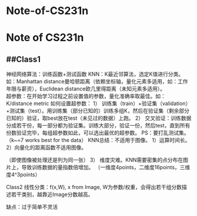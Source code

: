 # Note-of-CS231n
Note of CS231n
=================

##Class1
------------------
神经网络算法：训练函数+测试函数
KNN：K最近邻算法，选定K值进行分类。
如：Manhattan distance曼哈顿距离（依赖坐标轴，量化元素多适用，如：工作年限与薪资），Euclidean distance欧几里得距离（未知元素多适用）。  
超参数：在开始学习过程之前设置值的参数，量化准确率取最佳。如：K/distance metric
如何设置超参数：
1）	训练集（train）+验证集（validation）+测试集（test）。用训练集（部分已知的）训练多组K，然后在验证集（剩余部分已知的）验证，取best放在test（未见过的数据）上跑。
2）	交叉验证：训练数据分成若干份，每一部分都为验证集。训练大部分，验证一份，然后test，直到所有份数验证完毕，每组超参数如此，可以选出最优的超参数。
PS：要打乱测试集。  
（k~=7 works best for the data）
KNN总结：不适用于图像。
1）运算时间长。
2）向量化的距离函数不适用图像。
 
（即使图像被处理还是列为同一张）
3）	维度灾难。KNN需要密集的点分布在图片上，导致训练数据的量指数倍增加。 
（一维度4points，二维度16points，三维度4^3points）

Class2
线性分类：f(x,W), x from Image, W为参数/权重，会得出若干组分数描述若干类别，越靠近Image分数越高。
  
缺点：过于简单不灵活
